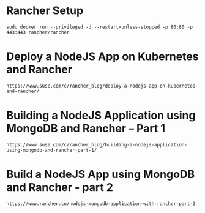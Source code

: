 # Rancher Setup 
```
sudo docker run --privileged -d --restart=unless-stopped -p 80:80 -p 443:443 rancher/rancher
```

# Deploy a NodeJS App on Kubernetes and Rancher
```
https://www.suse.com/c/rancher_blog/deploy-a-nodejs-app-on-kubernetes-and-rancher/
```

# Building a NodeJS Application using MongoDB and Rancher – Part 1
```
https://www.suse.com/c/rancher_blog/building-a-nodejs-application-using-mongodb-and-rancher-part-1/
```

# Build a NodeJS App using MongoDB and Rancher - part 2
```
https://www.rancher.cn/nodejs-mongodb-application-with-rancher-part-2
```